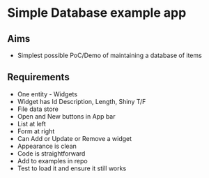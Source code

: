 Simple Database example app
===========================

Aims
----

- Simplest possible PoC/Demo of maintaining a database of items

Requirements
------------

- One entity - Widgets
- Widget has Id Description, Length, Shiny T/F
- File data store
- Open and New buttons in App bar
- List at left
- Form at right
- Can Add or Update or Remove a widget
- Appearance is clean
- Code is straightforward
- Add to examples in repo
- Test to load it and ensure it still works